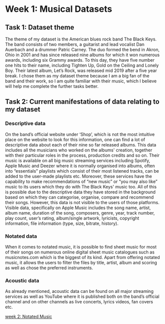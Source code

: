 # Week 1: Musical Datasets

## Task 1: Dataset theme 

The theme of my dataset is the American blues rock band The Black Keys. The band consists of two members, a guitarist and lead vocalist Dan Auerbach and a drummer Patric Carney. The duo formed the bend in Akron, Ohio in 2001 and has since released nine albums for which it won numerous awards, including six Grammy awards. To this day, they have five number one hits to their name, including Tighten Up, Gold on the Ceiling and Lonely Boy. Their latest album, Let’s Rock, was released mid 2019 after a five year break. 
I chose them as my dataset theme because I am a big fan of the band and their work, so I am quite familiar with their music, which I believe will help me complete the further tasks better.

## Task 2: Current manifestations of data relating to my dataset 

### Descriptive data

On the band’s official website under ‘Shop’, which is not the most intuitive place on the website to look for this information, one can find a lot of descriptive data about each of their nine so far released albums. This data includes all the musicians who worked on the albums' creation, together with their particular roles in the process, production credits and so on. Their music is available on all big music streaming services including Spotify, Apple Music and Deezer where it is normally organised into albums, often into “essentials” playlists which consist of their most listened tracks, can be added to the user-made playlists etc. Moreover, these services have the capability to make recommendations of “new music” or “you may also like” music to its users which they do with The Black Keys' music too. All of this is possible due to the descriptive data they have stored in the background based on which they can categorise, organise, compare and recommend their songs. However, this data is not visible to the users of those platforms. Visible data, specifically on Apple Music includes the song name, artist, album name, duration of the song, composers, genre, year, track number, play count, user’s rating, album/single artwork, lyricists, copyright information, file information (type, size, bitrate, history). 

### Notated data

When it comes to notated music, it is possible to find sheet music for most of their songs on numerous online digital sheet music catalogues such as musicnotes.com which is the biggest of its kind. Apart from offering notated music, it allows the users to filter the files by title, artist, album and scoring as well as chose the preferred instruments. 

### Acoustic data 

As already mentioned, acoustic data can be found on all major streaming services as well as YouTube where it is published both on the band’s official channel and on other channels as live concerts, lyrics videos, fan covers etc. 

[week 2: Notated Music](https://github.com/katja-andric/MCA-2019/blob/master/Lab%20Tasks/week%202/Little_Black_Submarines.mscz)

